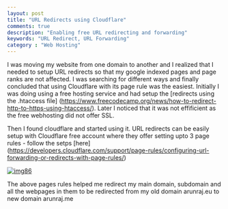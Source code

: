 ```yaml
---
layout: post
title: "URL Redirects using Cloudflare"
comments: true
description: "Enabling free URL redirecting and forwarding"
keywords: "URL Redirect, URL Forwarding"
category : "Web Hosting"
---
```


I was moving my website from one domain to another and I realized that I needed to setup URL redirects so that my google indexed pages and page ranks are not affected.
I was searching for different ways and finally concluded that using Cloudflare with its page rule was the easiest. 
Initially I was doing using a free hosting service and had setup the [redirects using the .htaccess file] (https://www.freecodecamp.org/news/how-to-redirect-http-to-https-using-htaccess/).
Later I noticed that it was not effificient as the free webhosting did not offer SSL. 

Then I found cloudflare and started using it.
URL redirects can be easily setup with Cloudflare free account where they offer setting upto 3 page rules - follow the setps [here] (https://developers.cloudflare.com/support/page-rules/configuring-url-forwarding-or-redirects-with-page-rules/)

[![img86](https://a6unraj.github.io/assets/images/img86.jpg)](https://a6unraj.github.io/assets/images/img117.jpg)

The above pages rules helped me redirect my main domain, subdomain and all the webpages in them to be redirected from my old domain arunraj.eu to new domain arunraj.me